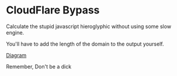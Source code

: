 # CloudFlare Bypass

Calculate the stupid javascript hieroglyphic without using some slow engine.

You'll have to add the length of the domain to the output yourself.

[Diagram](http://i.imgur.com/JT8LAEV.png)

Remember, Don't be a dick
